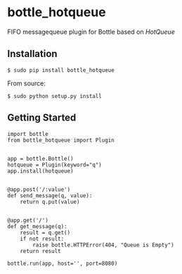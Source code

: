# bottle_hotqueue

FIFO messagequeue plugin for Bottle based on _HotQueue_

## Installation

    $ sudo pip install bottle_hotqueue

From source:

    $ sudo python setup.py install

## Getting Started
    import bottle
    from bottle_hotqueue import Plugin


    app = bottle.Bottle()
    hotqueue = Plugin(keyword="q")
    app.install(hotqueue)


    @app.post('/:value')
    def send_message(q, value):
        return q.put(value)


    @app.get('/')
    def get_message(q):
        result = q.get()
        if not result:
            raise bottle.HTTPError(404, "Queue is Empty")
        return result

    bottle.run(app, host='', port=8080)

